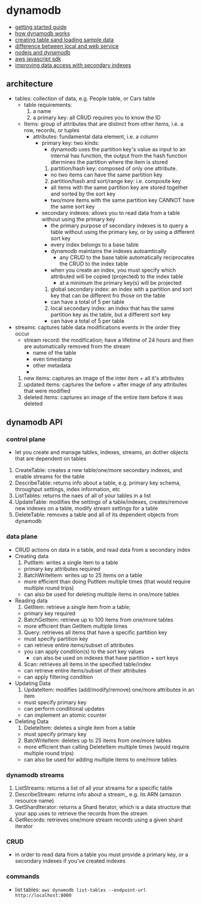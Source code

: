 # dynamodb
  - [getting started guide](http://docs.aws.amazon.com/amazondynamodb/latest/gettingstartedguide/quick-intro.html)
  - [how dynamodb works](http://docs.aws.amazon.com/amazondynamodb/latest/developerguide/HowItWorks.html)
  - [creating table sand loading sample data](http://docs.aws.amazon.com/amazondynamodb/latest/developerguide/SampleData.html)
  - [difference between local and web service](http://docs.aws.amazon.com/amazondynamodb/latest/gettingstartedguide/dynamolocal-vs-dynamoservice.html)
  - [nodejs and dynamodb](http://docs.aws.amazon.com/amazondynamodb/latest/gettingstartedguide/GettingStarted.NodeJs.html)
  - [aws javascript sdk](http://docs.aws.amazon.com/AWSJavaScriptSDK/latest/)
  - [improving data access with secondary indexes](http://docs.aws.amazon.com/amazondynamodb/latest/developerguide/SecondaryIndexes.html)
## architecture
  - tables: collection of data, e.g. People table, or Cars table
    + table requirements:
      1. a name
      2. a primary key: all CRUD requires you to know the ID
    + Items: group of attributes that are distinct from other items, i.e. a row, records, or tuples
      - attributes: fundamental data element, i.e. a column
        + primary key: two kinds:
          - dynamodb uses the partition key's value as input to an internal has function, the output from the hash function dtermines the partition where the item is stored
          1. partition/hash key: composed of only one attribute.
            - no two items can have the same partition key
          2. partition/hash and sort/range key: i.e. composite key
            - all items with the same partition key are stored together and sorted by the sort key
            - two/more items with the same partition key CANNOT have the same sort key
        + secondary indexes: allows you to read data from a table without using the primary key
          - the primary purpose of secondary indexes is to query a table without using the primary key, or by using a different sort key
          - every index belongs to a base table
          - dynamodb maintains the indexes autoamtically
            + any CRUD to the base table automatically reciprocates the CRUD to the index table
          - when you create an index, you must specify which attributed will be copied (projected) to the index table
            + at a minimum the primary key(s) will be projected
          1. global secondary index: an index with a partition and sort key that can be different fro those on the table
            - can have a total of 5 per table
          2. local secondary index: an index that has the same partition key as the table, but a different sort key
            - can have a total of 5 per table
  - streams: captures table data modifications events in the order they occur
    + stream record: the modification; have a lifetime of 24 hours and then are automatically removed from the stream
      - name of the table
      - even timestamp
      - other metadata
      -  
    1. new items: captures an image of the inter item + all it's attributes
    2. updated items: captures the before + after image of any attributes that were modified
    3. deleted items: captures an image of the entire item before it was deleted
## dynamodb API
### control plane
  - let you create and manage tables, indexes, streams, an dother objects that are dependent on tables
  1. CreateTable: creates a new table/one/more secondary indexes, and enable streams for the table
  2. DescribeTable: returns info about a table, e.g. primary key schema, throughput settings, index information, etc
  3. ListTables: returns the naes of all of your tables in a list
  4. UpdateTable: modifies the settings of a table/indexes, creates/remove new indexes on a table, modify stream settings for a table
  5. DeleteTable: removes a table and all of its dependent objects from dynamodb
### data plane
  - CRUD actions on data in a table, and read data from a secondary index
  - Creating data
    1. PutItem: writes a single item to a table
      - primary key attributes required
    2. BatchWriteItem: writes up to 25 items on a table
      - more efficient than doing PutItem multiple times (that would require multiple round trips)
      - can also be used for deleting  multiple items in one/more tables
  - Reading data
    1. GetItem: retrieve a single item from a table;
      - primary key required
    2. BatchGetItem: retrieve up to 100 items from one/more tables
      - more efficient than GetItem multiple times
    3. Query: retrieves all items that have a specific partition key
      - must specify partition key
      - can retrieve entire items/subset of attributes
      - you can apply condition(s) to the sort key values
        + can also be used on indexes that have partition + sort keys
    4. Scan: retrieves all items in the specified table/index
      - can retrieve entire items/subset of their attributes
      - can apply filtering condition
  - Updating Data
    1. UpdateItem: modifies (add/modify/remove) one/more attributes in an item
      - must specify primary key
      - can perform conditional updates
      - can implement an atomic counter
  - Deleting Data
    1. DeleteItem: deletes a single item from a table
      - must specify primary key
    2. BatcWriteItem: deletes up to 25 items from one/more tables
      - more efficient than calling DeleteItem multiple times (would require multiple round trips)
      - can also be used for adding multiple items to one/more tables
### dynamodb streams
  1. ListStreams: returns a list of all your streams for a specific table
  2. DescribeStream: returns info about a stream,, e.g. its ARN (amazon resource name)
  3. GetShardIterator: returns a Shard Iterator, which is a data structure that your app uses to retrieve the records from the stream
  4. GetRecords: retrieves one/more stream records using a given shard iterator
### CRUD
  - in order to read data from a table you must provide a primary key, or a secondary indexes if you've created indexes
### commands
  - list tables: `aws dynamodb list-tables --endpoint-url http://localhost:8000`
